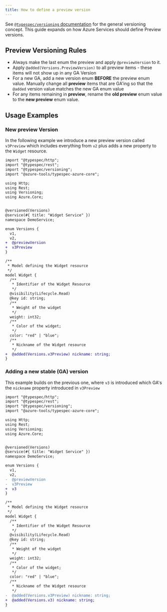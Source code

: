 ```yaml
---
title: How to define a preview version
---
```


See [`@typespec/versioning` documentation](https://typespec.io/docs/libraries/http/content-types/#content-type-negotiation) for the general versioning concept. This guide expands on how Azure Services should define Preview versions.

## Preview Versioning Rules

- Always make the last enum the preview and apply `@previewVersion` to it.
- Apply `@added(Versions.PreviewVersion)` to all preview items - these items will not show up in any GA Version
- For a new GA, add a new version enum **BEFORE** the preview enum value. Manually change all __preview__ items that are GA'ing so that the `@added` version value matches the new GA enum value
- For any items remaining in __preview__, rename the __old preview__ enum value to the __new preview__ enum value.

## Usage Examples

### New preview Version

In the following example we introduce a new preview version called `v3Preview` which includes everything from `v2` plus adds a new property to the `Widget` resource.

```diff
import "@typespec/http";
import "@typespec/rest";
import "@typespec/versioning";
import "@azure-tools/typespec-azure-core";

using Http;
using Rest;
using Versioning;
using Azure.Core;


@versioned(Versions)
@service(#{ title: "Widget Service" })
namespace DemoService;

enum Versions {
  v1,
  v2,
+  @previewVersion
+  v3Preview
}

/**
 * Model defining the Widget resource
 */
model Widget {
  /**
   * Identifier of the Widget Resource
   */
  @visibility(Lifecycle.Read)
  @key id: string;
  /**
   * Weight of the widget
   */
  weight: int32;
  /**
   * Color of the widget;
   */
  color: "red" | "blue";
  /**
   * Nickname of the Widget resource
   */
+  @added(Versions.v3Preview) nickname: string;
}
```

### Adding a new stable (GA) version

This example builds on the previous one, where `v3` is introduced which GA's the `nickname` property introduced in `v3Preview`

```diff
import "@typespec/http";
import "@typespec/rest";
import "@typespec/versioning";
import "@azure-tools/typespec-azure-core";

using Http;
using Rest;
using Versioning;
using Azure.Core;


@versioned(Versions)
@service(#{ title: "Widget Service" })
namespace DemoService;

enum Versions {
  v1,
  v2,
-  @previewVersion
-  v3Preview
+  v3
}

/**
 * Model defining the Widget resource
 */
model Widget {
  /**
   * Identifier of the Widget Resource
   */
  @visibility(Lifecycle.Read)
  @key id: string;
  /**
   * Weight of the widget
   */
  weight: int32;
  /**
   * Color of the widget;
   */
  color: "red" | "blue";
  /**
   * Nickname of the Widget resource
   */
-  @added(Versions.v3Preview) nickname: string;
+  @added(Versions.v3) nickname: string;
}
```
